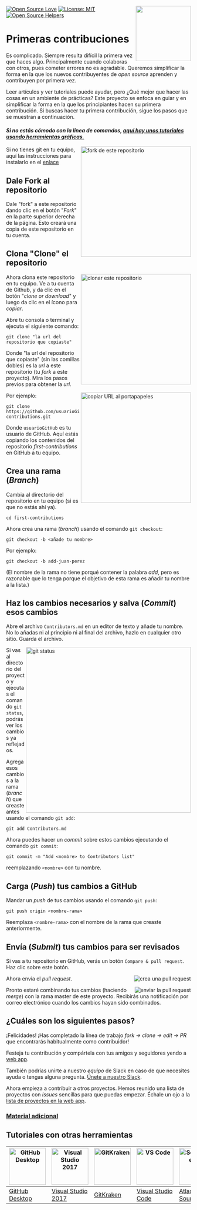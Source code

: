 [![Open Source Love](https://badges.frapsoft.com/os/v1/open-source.svg?v=103)](https://github.com/ellerbrock/open-source-badges/)
[<img align="right" width="150" src="https://firstcontributions.github.io/assets/Readme/join-slack-team.png">](https://join.slack.com/t/firstcontributors/shared_invite/zt-1hg51qkgm-Xc7HxhsiPYNN3ofX2_I8FA)
[![License: MIT](https://img.shields.io/badge/License-MIT-green.svg)](https://opensource.org/licenses/MIT)
[![Open Source Helpers](https://www.codetriage.com/roshanjossey/first-contributions/badges/users.svg)](https://www.codetriage.com/roshanjossey/first-contributions)


# Primeras contribuciones

Es complicado. Siempre resulta difícil la primera vez que haces algo. Principalmente cuando colaboras con otros, pues cometer errores no es agradable. Queremos simplificar la forma en la que los nuevos contribuyentes de _open source_ aprenden y contribuyen por primera vez.

Leer artículos y ver tutoriales puede ayudar, pero ¿Qué mejor que hacer las cosas en un ambiente de prácticas? Este proyecto se enfoca en guiar y en simplificar la forma en la que los principiantes hacen su primera contribución. Si buscas hacer tu primera contribución, sigue los pasos que se muestran a continuación.  

#### *Si no estás cómodo con la línea de comandos, [aquí hay unos tutoriales usando herramientas gráficas.](#Tutoriales-con-otras-herramientas)*


<img align="right" width="300" src="https://firstcontributions.github.io/assets/Readme/fork.png" alt="fork de este repositorio" />

Si no tienes git en tu equipo, aquí las instrucciones para instalarlo en el [enlace]( https://help.github.com/articles/set-up-git/ )

## Dale Fork al repositorio

Dale "fork" a este repositorio dando clic en el botón "*Fork*" en la parte superior derecha de la página.
Esto creará una copia de este repositorio en tu cuenta.

## Clona "Clone" el repositorio

<img align="right" width="300" src="https://firstcontributions.github.io/assets/Readme/clone.png" alt="clonar este repositorio" />

Ahora clona este repositorio en tu equipo. Ve a tu cuenta de Github, y da clic en el botón "*clone or download*" y luego da clic en el ícono para *copiar*.

Abre tu consola o terminal y ejecuta el siguiente comando:

```
git clone "la url del repositorio que copiaste"
```

Donde "la url del repositorio que copiaste" (sin las comillas dobles) es la *url* a este repositorio (tu *fork* a este proyecto). Mira los pasos previos para obtener la *url*.

<img align="right" width="300" src="https://firstcontributions.github.io/assets/Readme/copy-to-clipboard.png" alt="copiar URL al portapapeles" />

Por ejemplo:
```
git clone https://github.com/usuarioGitHub/first-contributions.git
```
Donde `usuarioGitHub` es tu usuario de GitHub. Aquí estás copiando los contenidos del repositorio *first-contributions* en GitHub a tu equipo.

## Crea una rama (*Branch*)

Cambia al directorio del repositorio en tu equipo (si es que no estás ahí ya).

```
cd first-contributions
```

Ahora crea una rama (*branch*) usando el comando  `git checkout`:
```
git checkout -b <añade tu nombre>
```

Por ejemplo:
```
git checkout -b add-juan-perez
```
(El nombre de la rama no tiene porqué contener la palabra *add*, pero es razonable que lo tenga porque el objetivo de esta rama es añadir tu nombre a la lista.)

## Haz los cambios necesarios y salva (*Commit*) esos cambios

Abre el archivo `Contributors.md` en un editor de texto y añade tu nombre. No lo añadas ni al principio ni al final del archivo, hazlo en cualquier otro sitio. Guarda el archivo.

<img align="right" width="450" src="https://firstcontributions.github.io/assets/Readme/git-status.png" alt="git status" />

Si vas al directorio del proyecto y ejecutas el comando  `git status`, podrás ver los cambios ya reflejados.

Agrega esos cambios a la rama (*branch*) que creaste antes usando el comando `git add`:

```
git add Contributors.md
```

Ahora puedes hacer un *commit* sobre estos cambios ejecutando el comando `git commit`:
```
git commit -m "Add <nombre> to Contributors list"
```
reemplazando `<nombre>` con tu nombre.


## Carga (*Push*) tus cambios a GitHub

Mandar un *push* de tus cambios usando el comando `git push`:
```
git push origin <nombre-rama>
```
Reemplaza `<nombre-rama>` con el nombre de la rama que creaste anteriormente.

## Envía (*Submit*) tus cambios para ser revisados

Si vas a tu repositorio en GitHub, verás un botón `Compare & pull request`. Haz clic sobre este botón.

<img style="float: right;" src="https://firstcontributions.github.io/assets/Readme/compare-and-pull.png" alt="crea una pull request" />

Ahora envía el *pull request*.

<img style="float: right;" src="https://firstcontributions.github.io/assets/Readme/submit-pull-request.png" alt="enviar la pull request" />

Pronto estaré combinando tus cambios (haciendo *merge*) con la rama master de este proyecto. Recibirás una notificación por correo electrónico cuando los cambios hayan sido combinados.

## ¿Cuáles son los siguientes pasos?

¡Felicidades! ¡Has completado la línea de trabajo *_fork -> clone -> edit -> PR_* que encontrarás habitualmente como contribuidor!

Festeja tu contribución y compártela con tus amigos y seguidores yendo a [web app](https://roshanjossey.github.io/first-contributions/#social-share).

También podrías unirte a nuestro *equipo* de Slack en caso de que necesites ayuda o tengas alguna pregunta. [Únete a nuestro Slack](https://join.slack.com/t/firstcontributors/shared_invite/zt-1hg51qkgm-Xc7HxhsiPYNN3ofX2_I8FA).

Ahora empieza a contribuir a otros proyectos. Hemos reunido una lista de proyectos con *issues* sencillas para que puedas empezar. Échale un ojo a la [lista de proyectos en la web app](https://roshanjossey.github.io/first-contributions/#project-list).

### [Material adicional](../additional-material/git_workflow_scenarios/additional-material.md)


## Tutoriales con otras herramientas

|<a href="../gui-tool-tutorials/github-desktop-tutorial.md"><img alt="GitHub Desktop" src="https://desktop.github.com/images/desktop-icon.svg" width="100"></a>|<a href="../gui-tool-tutorials/github-windows-vs2017-tutorial.md"><img alt="Visual Studio 2017" src="https://upload.wikimedia.org/wikipedia/commons/c/cd/Visual_Studio_2017_Logo.svg" width="100"></a>|<a href="../gui-tool-tutorials/gitkraken-tutorial.md"><img alt="GitKraken" src="https://firstcontributions.github.io/assets/Readme/gk-icon.png" width="100"></a>|<a href="../gui-tool-tutorials/github-windows-vs-code-tutorial.md"><img alt="VS Code" src="https://upload.wikimedia.org/wikipedia/commons/2/2d/Visual_Studio_Code_1.18_icon.svg" width=100></a>|<a href="../gui-tool-tutorials/sourcetree-macos-tutorial.md"><img alt="Sourcetree App" src="https://wac-cdn.atlassian.com/dam/jcr:81b15cde-be2e-4f4a-8af7-9436f4a1b431/Sourcetree-icon-blue.svg" width=100></a>|<a href="gui-tool-tutorials/github-windows-intellij-tutorial.md"><img alt="IntelliJ IDEA" src="https://upload.wikimedia.org/wikipedia/commons/thumb/9/9c/IntelliJ_IDEA_Icon.svg/512px-IntelliJ_IDEA_Icon.svg.png" width=100></a>|
|---|---|---|---|---|---|
|[GitHub Desktop](../gui-tool-tutorials/github-desktop-tutorial.md)|[Visual Studio 2017](../gui-tool-tutorials/github-windows-vs2017-tutorial.md)|[GitKraken](../gui-tool-tutorials/gitkraken-tutorial.md)|[Visual Studio Code](../gui-tool-tutorials/github-windows-vs-code-tutorial.md)| [Atlassian Sourcetree](../gui-tool-tutorials/sourcetree-macos-tutorial.md)|[IntelliJ IDEA](../gui-tool-tutorials/github-windows-intellij-tutorial.md)|
